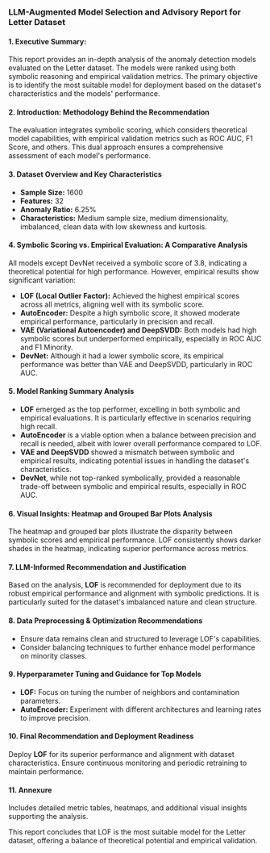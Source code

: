### LLM-Augmented Model Selection and Advisory Report for Letter Dataset

#### 1. Executive Summary:
This report provides an in-depth analysis of the anomaly detection models evaluated on the Letter dataset. The models were ranked using both symbolic reasoning and empirical validation metrics. The primary objective is to identify the most suitable model for deployment based on the dataset's characteristics and the models' performance.

#### 2. Introduction: Methodology Behind the Recommendation
The evaluation integrates symbolic scoring, which considers theoretical model capabilities, with empirical validation metrics such as ROC AUC, F1 Score, and others. This dual approach ensures a comprehensive assessment of each model's performance.

#### 3. Dataset Overview and Key Characteristics
- **Sample Size:** 1600
- **Features:** 32
- **Anomaly Ratio:** 6.25%
- **Characteristics:** Medium sample size, medium dimensionality, imbalanced, clean data with low skewness and kurtosis.

#### 4. Symbolic Scoring vs. Empirical Evaluation: A Comparative Analysis
All models except DevNet received a symbolic score of 3.8, indicating a theoretical potential for high performance. However, empirical results show significant variation:

- **LOF (Local Outlier Factor):** Achieved the highest empirical scores across all metrics, aligning well with its symbolic score.
- **AutoEncoder:** Despite a high symbolic score, it showed moderate empirical performance, particularly in precision and recall.
- **VAE (Variational Autoencoder) and DeepSVDD:** Both models had high symbolic scores but underperformed empirically, especially in ROC AUC and F1 Minority.
- **DevNet:** Although it had a lower symbolic score, its empirical performance was better than VAE and DeepSVDD, particularly in ROC AUC.

#### 5. Model Ranking Summary Analysis
- **LOF** emerged as the top performer, excelling in both symbolic and empirical evaluations. It is particularly effective in scenarios requiring high recall.
- **AutoEncoder** is a viable option when a balance between precision and recall is needed, albeit with lower overall performance compared to LOF.
- **VAE and DeepSVDD** showed a mismatch between symbolic and empirical results, indicating potential issues in handling the dataset's characteristics.
- **DevNet**, while not top-ranked symbolically, provided a reasonable trade-off between symbolic and empirical results, especially in ROC AUC.

#### 6. Visual Insights: Heatmap and Grouped Bar Plots Analysis
The heatmap and grouped bar plots illustrate the disparity between symbolic scores and empirical performance. LOF consistently shows darker shades in the heatmap, indicating superior performance across metrics.

#### 7. LLM-Informed Recommendation and Justification
Based on the analysis, **LOF** is recommended for deployment due to its robust empirical performance and alignment with symbolic predictions. It is particularly suited for the dataset's imbalanced nature and clean structure.

#### 8. Data Preprocessing & Optimization Recommendations
- Ensure data remains clean and structured to leverage LOF's capabilities.
- Consider balancing techniques to further enhance model performance on minority classes.

#### 9. Hyperparameter Tuning and Guidance for Top Models
- **LOF:** Focus on tuning the number of neighbors and contamination parameters.
- **AutoEncoder:** Experiment with different architectures and learning rates to improve precision.

#### 10. Final Recommendation and Deployment Readiness
Deploy **LOF** for its superior performance and alignment with dataset characteristics. Ensure continuous monitoring and periodic retraining to maintain performance.

#### 11. Annexure
Includes detailed metric tables, heatmaps, and additional visual insights supporting the analysis.

This report concludes that LOF is the most suitable model for the Letter dataset, offering a balance of theoretical potential and empirical validation.